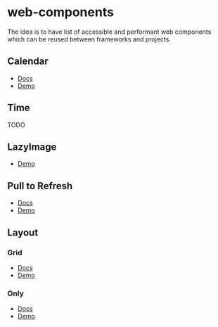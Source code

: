 # web-components

The idea is to have list of accessible and performant web components which can be reused between frameworks and projects.

## Calendar

- [Docs](./components/calendar/README.md)
- [Demo](https://codesandbox.io/s/wwq727m2r8)

## Time

TODO

## LazyImage

- [Demo](https://codesandbox.io/s/lazyimage-kygxj)

## Pull to Refresh

- [Docs](./components/pulltorefresh/README.md)
- [Demo](https://codesandbox.io/s/pull-to-refresh-oj181)

## Layout

### Grid

- [Docs](./components/layout/README.md)
- [Demo](https://codesandbox.io/s/gridlayout-rqnt2)

### Only

- [Docs](./components/layout/README.md#only)
- [Demo](https://codesandbox.io/s/onlylayout-ko2ui)
